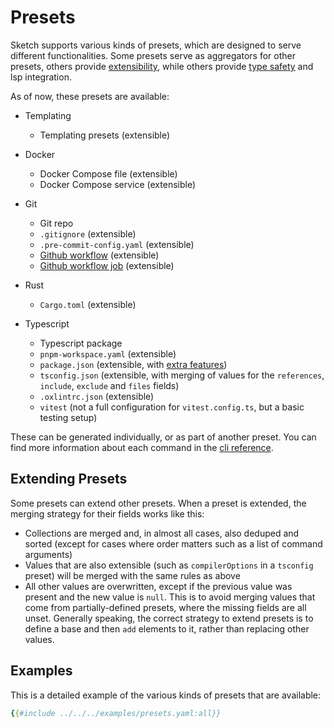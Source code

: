 # Presets

Sketch supports various kinds of presets, which are designed to serve different functionalities. Some presets serve as aggregators for other presets, others provide [extensibility](#extending-presets), while others provide [type safety](../configuration/lsp.md) and lsp integration.

As of now, these presets are available:

- Templating
    - Templating presets (extensible)

- Docker
    - Docker Compose file (extensible)
    - Docker Compose service (extensible)

- Git
    - Git repo
    - `.gitignore` (extensible)
    - `.pre-commit-config.yaml` (extensible)
    - [Github workflow](https://docs.github.com/en/actions/reference/workflows-and-actions/workflow-syntax) (extensible)
    - [Github workflow job](https://docs.github.com/en/actions/reference/workflows-and-actions/workflow-syntax#jobs) (extensible)

- Rust
    - `Cargo.toml` (extensible)

- Typescript
    - Typescript package
    - `pnpm-workspace.yaml` (extensible)
    - `package.json` (extensible, with [extra features](../ts/smart_features.md))
    - `tsconfig.json` (extensible, with merging of values for the `references`, `include`, `exclude` and `files` fields)
    - `.oxlintrc.json` (extensible)
    - `vitest` (not a full configuration for `vitest.config.ts`, but a basic testing setup)

These can be generated individually, or as part of another preset. You can find more information about each command in the [cli reference](../cli_docs.md).

## Extending Presets

Some presets can extend other presets. When a preset is extended, the merging strategy for their fields works like this:

- Collections are merged and, in almost all cases, also deduped and sorted (except for cases where order matters such as a list of command arguments)
- Values that are also extensible (such as `compilerOptions` in a `tsconfig` preset) will be merged with the same rules as above
- All other values are overwritten, except if the previous value was present and the new value is `null`. This is to avoid merging values that come from partially-defined presets, where the missing fields are all unset. Generally speaking, the correct strategy to extend presets is to define a base and then `add` elements to it, rather than replacing other values.

## Examples

This is a detailed example of the various kinds of presets that are available:

```yaml
{{#include ../../../examples/presets.yaml:all}}
```

